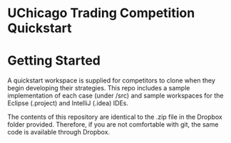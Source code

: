 # UChicago Trading Competition Quickstart

# Getting Started

A quickstart workspace is supplied for competitors to clone when they begin developing their strategies. This repo includes a sample implementation of each case (under /src) and sample workspaces for the Eclipse (.project) and IntelliJ (.idea) IDEs.

The contents of this repository are identical to the .zip file in the Dropbox folder provided. Therefore, if you are not comfortable with git, the same code is available through Dropbox.
